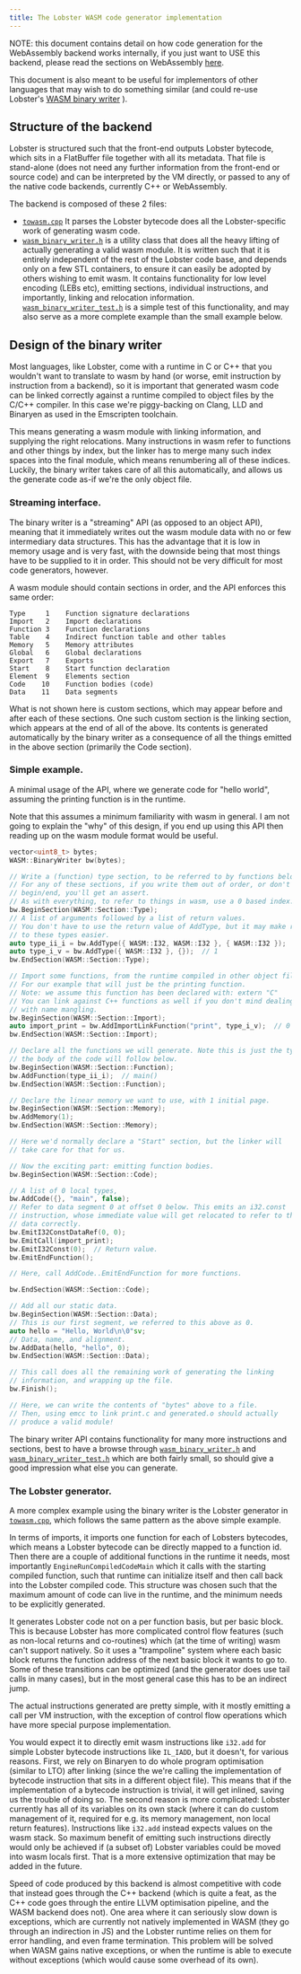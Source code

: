 ```yaml
---
title: The Lobster WASM code generator implementation
---
```


NOTE: this document contains detail on how code generation for the
WebAssembly backend works internally, if you just want to USE this backend,
please read the sections on WebAssembly [here](implementation.html).

This document is also meant to be useful for implementors of other languages
that may wish to do something similar (and could re-use Lobster's
[WASM binary writer](https://github.com/aardappel/lobster/blob/master/dev/src/lobster/wasm_binary_writer.h) ).

Structure of the backend
------------------------
Lobster is structured such that the front-end outputs Lobster bytecode,
which sits in a FlatBuffer file together with all its metadata. That file
is stand-alone (does not need any further information from the front-end
or source code) and can be interpreted by the VM directly, or passed to
any of the native code backends, currently C++ or WebAssembly.

The backend is composed of these 2 files:

* [`towasm.cpp`](https://github.com/aardappel/lobster/blob/master/dev/src/towasm.cpp)
  It parses the Lobster bytecode does all the Lobster-specific
  work of generating wasm code.
* [`wasm_binary_writer.h`](https://github.com/aardappel/lobster/blob/master/dev/src/lobster/wasm_binary_writer.h)
  is a utility class that does all the heavy lifting
  of actually generating a valid wasm module. It is written such that it is
  entirely independent of the rest of the Lobster code base, and depends only
  on a few STL containers, to ensure it can easily be adopted by others
  wishing to emit wasm. It contains functionality for low level encoding
  (LEBs etc), emitting sections, individual instructions, and importantly,
  linking and relocation information.
  [`wasm_binary_writer_test.h`](https://github.com/aardappel/lobster/blob/master/dev/src/lobster/wasm_binary_writer_test.h)
  is a simple test of this functionality, and
  may also serve as a more complete example than the small example below.


Design of the binary writer
---------------------------
Most languages, like Lobster, come with a runtime in C or C++ that you wouldn't
want to translate to wasm by hand (or worse, emit instruction by instruction
from a backend), so it is important that generated wasm code can be linked
correctly against a runtime compiled to object files by the C/C++ compiler.
In this case we're piggy-backing on Clang, LLD and Binaryen as used in the
Emscripten toolchain.

This means generating a wasm module with linking information, and supplying
the right relocations. Many instructions in wasm refer to functions and other
things by index, but the linker has to merge many such index spaces into
the final module, which means renumbering all of these indices. Luckily, the
binary writer takes care of all this automatically, and allows us the generate
code as-if we're the only object file.

### Streaming interface.
The binary writer is a "streaming" API (as opposed to an object
API), meaning that it immediately writes out the wasm module data with no
or few intermediary data structures. This has the advantage that it is
low in memory usage and is very fast, with the downside being that most
things have to be supplied to it in order. This should not be very difficult
for most code generators, however.

A wasm module should contain sections in order, and the API enforces
this same order:

~~~~
Type     1    Function signature declarations
Import   2    Import declarations
Function 3    Function declarations
Table    4    Indirect function table and other tables
Memory   5    Memory attributes
Global   6    Global declarations
Export   7    Exports
Start    8    Start function declaration
Element  9    Elements section
Code    10    Function bodies (code)
Data    11    Data segments
~~~~

What is not shown here is custom sections, which may appear before and
after each of these sections. One such custom section is the linking
section, which appears at the end of all of the above. Its contents is
generated automatically by the binary writer as a consequence of all the
things emitted in the above section (primarily the Code section).

### Simple example.

A minimal usage of the API, where we generate code for "hello world",
assuming the printing function is in the runtime.

Note that this assumes a minimum familiarity with wasm in general.
I am not going to explain the "why" of this design, if you end up using
this API then reading up on the wasm module format would be useful.

~~~~cpp
vector<uint8_t> bytes;
WASM::BinaryWriter bw(bytes);

// Write a (function) type section, to be referred to by functions below.
// For any of these sections, if you write them out of order, or don't match
// begin/end, you'll get an assert.
// As with everything, to refer to things in wasm, use a 0 based index.
bw.BeginSection(WASM::Section::Type);
// A list of arguments followed by a list of return values.
// You don't have to use the return value of AddType, but it may make referring
// to these types easier.
auto type_ii_i = bw.AddType({ WASM::I32, WASM::I32 }, { WASM::I32 });  // 0
auto type_i_v = bw.AddType({ WASM::I32 }, {});  // 1
bw.EndSection(WASM::Section::Type);

// Import some functions, from the runtime compiled in other object files.
// For our example that will just be the printing function.
// Note: we assume this function has been declared with: extern "C"
// You can link against C++ functions as well if you don't mind dealing
// with name mangling.
bw.BeginSection(WASM::Section::Import);
auto import_print = bw.AddImportLinkFunction("print", type_i_v);  // 0
bw.EndSection(WASM::Section::Import);

// Declare all the functions we will generate. Note this is just the type,
// the body of the code will follow below.
bw.BeginSection(WASM::Section::Function);
bw.AddFunction(type_ii_i);  // main()
bw.EndSection(WASM::Section::Function);

// Declare the linear memory we want to use, with 1 initial page.
bw.BeginSection(WASM::Section::Memory);
bw.AddMemory(1);
bw.EndSection(WASM::Section::Memory);

// Here we'd normally declare a "Start" section, but the linker will
// take care for that for us.

// Now the exciting part: emitting function bodies.
bw.BeginSection(WASM::Section::Code);

// A list of 0 local types,
bw.AddCode({}, "main", false);
// Refer to data segment 0 at offset 0 below. This emits an i32.const
// instruction, whose immediate value will get relocated to refer to the
// data correctly.
bw.EmitI32ConstDataRef(0, 0);
bw.EmitCall(import_print);
bw.EmitI32Const(0);  // Return value.
bw.EmitEndFunction();

// Here, call AddCode..EmitEndFunction for more functions.

bw.EndSection(WASM::Section::Code);

// Add all our static data.
bw.BeginSection(WASM::Section::Data);
// This is our first segment, we referred to this above as 0.
auto hello = "Hello, World\n\0"sv;
// Data, name, and alignment.
bw.AddData(hello, "hello", 0);
bw.EndSection(WASM::Section::Data);

// This call does all the remaining work of generating the linking
// information, and wrapping up the file.
bw.Finish();

// Here, we can write the contents of "bytes" above to a file.
// Then, using emcc to link print.c and generated.o should actually
// produce a valid module!
~~~~

The binary writer API contains functionality for many more instructions
and sections, best to have a browse through
[`wasm_binary_writer.h`](https://github.com/aardappel/lobster/blob/master/dev/src/lobster/wasm_binary_writer.h)
and
[`wasm_binary_writer_test.h`](https://github.com/aardappel/lobster/blob/master/dev/src/lobster/wasm_binary_writer_test.h)
which are both fairly small, so should give a good impression what else you
can generate.


### The Lobster generator.

A more complex example using the binary writer is the Lobster generator
in [`towasm.cpp`](https://github.com/aardappel/lobster/blob/master/dev/src/towasm.cpp),
which follows the same pattern as the above simple example.

In terms of imports, it imports one function for each of Lobsters bytecodes,
which means a Lobster bytecode can be directly mapped to a function id.
Then there are a couple of additional functions in the runtime it needs,
most importantly `EngineRunCompiledCodeMain` which it calls with the starting
compiled function, such that runtime can initialize itself and then call
back into the Lobster compiled code. This structure was chosen such that
the maximum amount of code can live in the runtime, and the minimum needs
to be explicitly generated.

It generates Lobster code not on a per function basis, but per basic block.
This is because Lobster has more complicated control flow features (such
as non-local returns and co-routines) which (at the time of writing)
wasm can't support natively. So it uses a "trampoline" system where each
basic block returns the function address of the next basic block it wants
to go to. Some of these transitions can be optimized (and the generator
does use tail calls in many cases), but in the most general case this has
to be an indirect jump.

The actual instructions generated are pretty simple, with it mostly
emitting a call per VM instruction, with the exception of control flow
operations which have more special purpose implementation.

You would expect it to directly emit wasm instructions like `i32.add` for
simple Lobster bytecode instructions like `IL_IADD`, but it doesn't, for
various reasons. First, we rely on Binaryen to do whole program optimisation
(similar to LTO) after linking (since the we're calling the implementation of
bytecode instruction that sits in a different object file). This means that if the
implementation of a bytecode instruction is trivial, it will get inlined,
saving us the trouble of doing so. The second reason is more complicated:
Lobster currently has all of its variables on its own stack (where it can
do custom management of it, required for e.g. its memory management, non
local return features). Instructions like `i32.add` instead
expects values on the wasm stack. So maximum benefit of emitting such
instructions directly would only be achieved if (a subset of) Lobster
variables could be moved into wasm locals first. That is a more extensive
optimization that may be added in the future.

Speed of code produced by this backend is almost competitive with code that
instead goes through the C++ backend (which is quite a feat, as the C++ code
goes through the entire LLVM optimisation pipeline, and the WASM backend does
not). One area where it can seriously slow down is exceptions, which are
currently not natively implemented in WASM (they go through an indirection
in JS) and the Lobster runtime relies on them for error handling, and even
frame termination. This problem will be solved when WASM gains native
exceptions, or when the runtime is able to execute without exceptions (which
would cause some overhead of its own).
